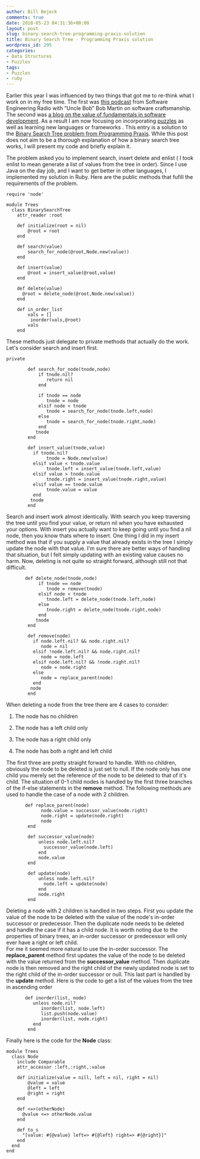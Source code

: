 ```yaml
---
author: Bill Bejeck
comments: true
date: 2010-05-23 04:31:36+00:00
layout: post
slug: binary-search-tree-programming-praxis-solution
title: Binary Search Tree - Programming Praxis solution
wordpress_id: 295
categories:
- Data Structures
- Puzzles
tags:
- Puzzles
- ruby
---
```


Earlier this year I was influenced by two things that got me to re-think what I work on in my free time.  The first was [this podcast](http://www.se-radio.net/podcast/2009-11/episode-150-software-craftsmanship-bob-martin) from Software Engineering Radio with “Uncle Bob”  Bob Martin on software craftsmanship.  The second was [a blog on the value of fundamentals in software development](http://www.skorks.com/2010/04/on-the-value-of-fundamentals-in-software-development/).  As a result I am now focusing on incorporating [puzzles](http://sixrevisions.com/resources/10-puzzle-websites-to-sharpen-your-programming-skills/) as well as learning new languages or frameworks .  This entry is a solution to the [Binary Search Tree problem from Programming Praxis](http://programmingpraxis.com/page/3/). While this post does not aim to be a thorough explanation of how a binary search tree works, I will present my code and briefly explain it.
<!--more-->
The problem asked you to implement search, insert delete and enlist  ( I took enlist to mean generate a list of values from the tree in order).  Since I use Java on the day job, and I want to get better in other languages, I implemented my solution in Ruby.   Here are the public methods that fufill the requirements of the problem.

    
    require 'node'
    
    module Trees
      class BinarySearchTree
        attr_reader :root
    
        def initialize(root = nil)
            @root = root
        end
    
        def search(value)
            search_for_node(@root,Node.new(value))
        end
    
        def insert(value)
            @root = insert_value(@root,value)
        end
    
        def delete(value)
          @root = delete_node(@root,Node.new(value))
        end
    
        def in_order_list
            vals = []
             inorder(vals,@root)
            vals
        end


These methods just delegate to private methods that actually do the work.  Let's consider search and insert first.

    
          
    private
    
            def search_for_node(tnode,node)
                if tnode.nil?
                   return nil
                end
    
                if tnode == node
                   tnode = node
                elsif node < tnode
                   tnode = search_for_node(tnode.left,node)
                else
                   tnode = search_for_node(tnode.right,node)
                end
               tnode
            end
    
            def insert_value(tnode,value)
              if tnode.nil?
                   tnode = Node.new(value)
              elsif value < tnode.value               
                   tnode.left = insert_value(tnode.left,value)          
              elsif value > tnode.value
                   tnode.right = insert_value(tnode.right,value)
              elsif value == tnode.value
                   tnode.value = value
              end
             tnode
            end


Search and insert work almost identically.  With search you keep traversing the tree until you find your value, or return nil when you have exhausted your options.  With insert you actually want to keep going until you find a nil node, then you know thats where to insert.  One thing I did in my insert method was that if you supply a value that already exists in the tree I simply update the node with that value.  I'm sure there are better ways of handling that situation, but I felt simply updating with an existing value causes no harm.  Now, deleting is not quite so straight forward, although still not that difficult.

    
    
           def delete_node(tnode,node)
                if tnode == node
                   tnode = remove(tnode)
                elsif node < tnode
                   tnode.left = delete_node(tnode.left,node)
                else
                   tnode.right = delete_node(tnode.right,node)
                end
               tnode
            end
    
            def remove(node)
              if node.left.nil? && node.right.nil?
                 node = nil
              elsif !node.left.nil? && node.right.nil?
                 node = node.left
              elsif node.left.nil? && !node.right.nil?
                 node = node.right
              else
                 node = replace_parent(node)
              end
             node
            end


When deleting a node from the tree there are 4 cases to consider:



	
  1. The node has no children

        
  2. The node has a left child only

	
  3. The node has a right child only

	
  4. The node has both a right and left child


The first three are pretty straight forward to handle.  With no children, obviously the node to be deleted is just set to null.  If the node only has one child you merely set the reference of the node to be deleted to that of it's child.  The situation of 0-1 child nodes is handled by the first three branches of the if-else statements in the **remove** method.  The following methods are used to handle the case of a node with 2 children.

    
    
           def replace_parent(node)
                 node.value = successor_value(node.right)
                 node.right = update(node.right)
                 node
            end
    
            def successor_value(node)
                unless node.left.nil?
                  successor_value(node.left)
                end
                node.value
            end
    
            def update(node)
                unless node.left.nil?
                  node.left = update(node)
                end
                node.right
            end
    


Deleting a node with 2 children is handled in two steps.  First you update the value of the node to be deleted with the value of the node's in-order successor or predecessor.  Then the duplicate node needs to be deleted and handle the case if it has a child node.  It is worth noting due to the properties of binary trees, an in-order successor or predecessor will only ever have a right or left child.  
For me it seemed more natural to use the in-order successor.  The **replace_parent** method first updates the value of the node to be deleted with the value returned from the **successor_value** method.  Then duplicate node is then removed and the right child of the newly updated node is set to the right child of the in-order successor or null.  This last part is handled by the **update** method.  Here is the code to get a list of the values from the tree in ascending order

    
    
           def inorder(list, node)
              unless node.nil?
                 inorder(list, node.left)
                 list.push(node.value)
                 inorder(list, node.right)
              end
            end
    



Finally here is the code for the **Node** class:

    
    
    module Trees
      class Node
        include Comparable
        attr_accessor :left,:right,:value
    
        def initialize(value = nill, left = nil, right = nil)
            @value = value
            @left = left
            @right = right
        end
        
        def <=>(otherNode)
          @value <=> otherNode.value
        end
    
        def to_s
          "[value: #{@value} left=> #{@left} right=> #{@right}]"
        end
      end    
    end
    
